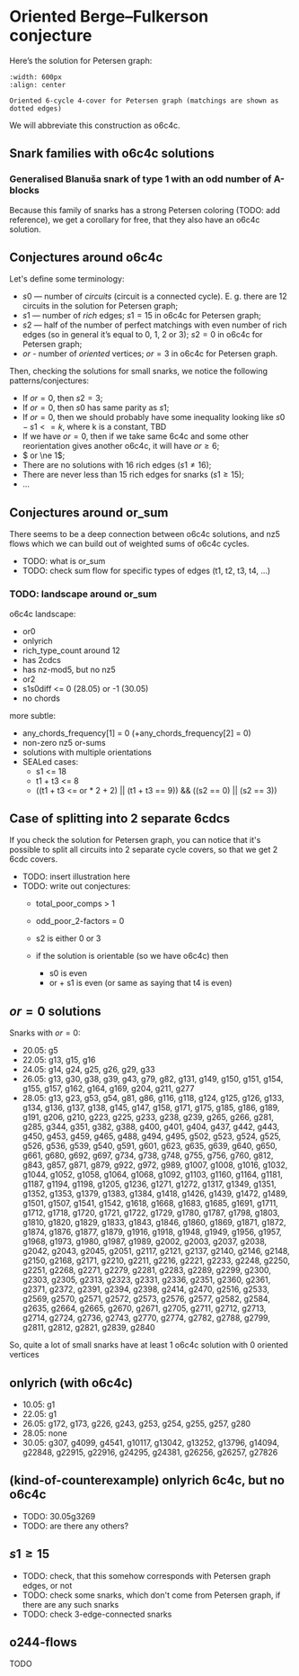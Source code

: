 # Oriented Berge&ndash;Fulkerson conjecture

Here’s the solution for Petersen graph:

```{figure} images/petersen_graph_o6c4c.png
:width: 600px
:align: center

Oriented 6-cycle 4-cover for Petersen graph (matchings are shown as dotted edges)
```

We will abbreviate this construction as o6c4c.

## Snark families with o6c4c solutions

### Generalised Blanuša snark of type 1 with an odd number of A-blocks

Because this family of snarks has a strong Petersen coloring (TODO: add reference), we get a corollary for free, that they also have an o6c4c solution.

## Conjectures around o6c4c

Let's define some terminology:
- $s0$ — number of _circuits_ (circuit is a connected cycle). E. g. there are 12 circuits in the solution for Petersen graph;
- $s1$ — number of _rich_ edges; $s1=15$ in o6c4c for Petersen graph;
- $s2$ — half of the number of perfect matchings with even number of rich edges (so in general it’s equal to 0, 1, 2 or 3); $s2 = 0$ in o6c4c for Petersen graph;
- $or$ - number of _oriented_ vertices; $or=3$ in o6c4c for Petersen graph.

Then, checking the solutions for small snarks, we notice the following patterns/conjectures:
- If $or = 0$, then $s2 = 3$;
- If $or = 0$, then $s0$ has same parity as $s1$;
- If $or = 0$, then we should probably have some inequality looking like $s0 - s1 <= k$, where k is a constant, TBD
- If we have $or = 0$, then if we take same 6c4c and some other reorientation gives another o6c4c, it will have $or \ge 6$;
- $ or \ne 1$;
- There are no solutions with 16 rich edges ($s1 \ne 16$);
- There are never less than 15 rich edges for snarks ($s1 \ge 15$);
- ...

## Conjectures around or_sum

There seems to be a deep connection between o6c4c solutions, and nz5 flows which we can build out of weighted sums of o6c4c cycles.

- TODO: what is or_sum
- TODO: check sum flow for specific types of edges (t1, t2, t3, t4, ...)

### TODO: landscape around or_sum

o6c4c landscape:
- or0
- onlyrich
- rich_type_count around 12
- has 2cdcs
- has nz-mod5, but no nz5
- or2
- s1s0diff <= 0 (28.05) or -1 (30.05)
- no chords

more subtle:
- any_chords_frequency[1] = 0 (+any_chords_frequency[2] = 0)
- non-zero nz5 or-sums
- solutions with multiple orientations
- SEALed cases:
  - s1 <= 18
  - t1 + t3 <= 8
  - ((t1 + t3 <= or * 2 + 2) || (t1 + t3 == 9)) && ((s2 == 0) || (s2 == 3))

## Case of splitting into 2 separate 6cdcs

If you check the solution for Petersen graph, you can notice that it's possible to split all circuits into 2 separate cycle covers, so that we get 2 6cdc covers.
- TODO: insert illustration here
- TODO: write out conjectures:
    - total_poor_comps > 1
    - odd_poor_2-factors = 0
    - s2 is either 0 or 3
    
    - if the solution is orientable (so we have o6c4c) then
        - s0 is even
        - or + s1 is even (or same as saying that t4 is even)

## $or = 0$ solutions

Snarks with $or = 0$:
- 20.05: g5
- 22.05: g13, g15, g16
- 24.05: g14, g24, g25, g26, g29, g33
- 26.05: g13, g30, g38, g39, g43, g79, g82, g131, g149, g150, g151, g154, g155, g157, g162, g164, g169, g204, g211, g277
- 28.05: g13, g23, g53, g54, g81, g86, g116, g118, g124, g125, g126, g133, g134, g136, g137, g138, g145, g147, g158, g171, g175, g185, g186, g189, g191, g206, g210, g223, g225, g233, g238, g239, g265, g266, g281, g285, g344, g351, g382, g388, g400, g401, g404, g437, g442, g443, g450, g453, g459, g465, g488, g494, g495, g502, g523, g524, g525, g526, g536, g539, g540, g591, g601, g623, g635, g639, g640, g650, g661, g680, g692, g697, g734, g738, g748, g755, g756, g760, g812, g843, g857, g871, g879, g922, g972, g989, g1007, g1008, g1016, g1032, g1044, g1052, g1058, g1064, g1068, g1092, g1103, g1160, g1164, g1181, g1187, g1194, g1198, g1205, g1236, g1271, g1272, g1317, g1349, g1351, g1352, g1353, g1379, g1383, g1384, g1418, g1426, g1439, g1472, g1489, g1501, g1507, g1541, g1542, g1618, g1668, g1683, g1685, g1691, g1711, g1712, g1718, g1720, g1721, g1722, g1729, g1780, g1787, g1798, g1803, g1810, g1820, g1829, g1833, g1843, g1846, g1860, g1869, g1871, g1872, g1874, g1876, g1877, g1879, g1916, g1918, g1948, g1949, g1956, g1957, g1968, g1973, g1980, g1987, g1989, g2002, g2003, g2037, g2038, g2042, g2043, g2045, g2051, g2117, g2121, g2137, g2140, g2146, g2148, g2150, g2168, g2171, g2210, g2211, g2216, g2221, g2233, g2248, g2250, g2251, g2268, g2271, g2279, g2281, g2283, g2289, g2299, g2300, g2303, g2305, g2313, g2323, g2331, g2336, g2351, g2360, g2361, g2371, g2372, g2391, g2394, g2398, g2414, g2470, g2516, g2533, g2569, g2570, g2571, g2572, g2573, g2576, g2577, g2582, g2584, g2635, g2664, g2665, g2670, g2671, g2705, g2711, g2712, g2713, g2714, g2724, g2736, g2743, g2770, g2774, g2782, g2788, g2799, g2811, g2812, g2821, g2839, g2840

So, quite a lot of small snarks have at least 1 o6c4c solution with 0 oriented vertices

## onlyrich (with o6c4c)

- 10.05: g1
- 22.05: g1
- 26.05: g172, g173, g226, g243, g253, g254, g255, g257, g280
- 28.05: none
- 30.05: g307, g4099, g4541, g10117, g13042, g13252, g13796, g14094, g22848, g22915, g22916, g24295, g24381, g26256, g26257, g27826

## (kind-of-counterexample) onlyrich 6c4c, but no o6c4c

- TODO: 30.05g3269
- TODO: are there any others?

## $s1 \ge 15$

- TODO: check, that this somehow corresponds with Petersen graph edges, or not
- TODO: check some snarks, which don't come from Petersen graph, if there are any such snarks
- TODO: check 3-edge-connected snarks

## o244-flows

TODO